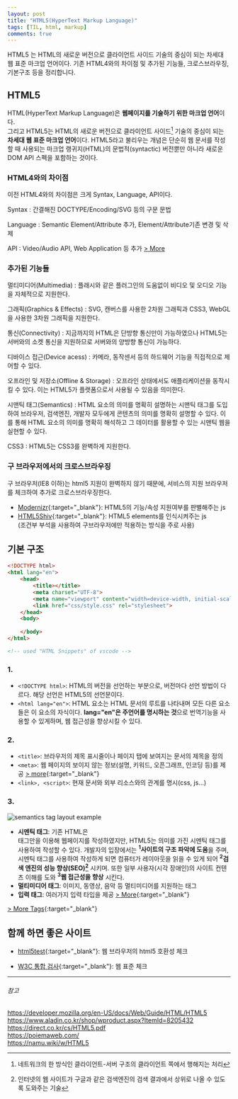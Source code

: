 ```yaml
---
layout: post
title: "HTML5(HyperText Markup Language)"
tags: [TIL, html, markup]
comments: true
---
```


HTML5 는 HTML의 새로운 버전으로 클라이언트 사이드 기술의 중심이 되는 차세대 웹 표준 마크업 언어이다.
기존 HTML4와의 차이점 및 추가된 기능들, 크로스브라우징, 기본구조 등을 정리합니다.

## HTML5
HTML(HyperText Markup Language)은 **웹페이지를 기술하기 위한 마크업 언어**이다.  
그리고 HTML5는 HTML의 새로운 버전으로 클라이언트 사이드[^1] 기술의 중심이 되는 **차세대 웹 표준 마크업 언어**이다.
HTML5라고 불리우는 개념은 단순히 웹 문서를 작성할 때 사용되는 마크업 랭귀지(HTML)의 문법적(syntactic) 버전뿐만 아니라 새로운 DOM API 스펙을 포함하는 것이다.

### HTML4와의 차이점
이전 HTML4와의 차이점은 크게 Syntax, Language, API이다.

Syntax 
: 간결해진 DOCTYPE/Encoding/SVG 등의 구문 문법

Language 
: Semantic Element/Attribute 추가, Element/Attribute기존 변경 및 삭제

API 
: Video/Audio API, Web Application 등 추가 [> More](http://bitly.kr/jnPIOP)


[^1]: 네트워크의 한 방식인 클라이언트-서버 구조의 클라이언트 쪽에서 행해지는 처리




### 추가된 기능들
멀티미디어(Multimedia)
: 플래시와 같은 플러그인의 도움없이 비디오 및 오디오 기능을 자체적으로 지원한다.

그래픽(Graphics & Effects)
: SVG, 캔버스를 사용한 2차원 그래픽과 CSS3, WebGL을 사용한 3차원 그래픽을 지원한다.

통신(Connectivity)
: 지금까지의 HTML은 단방향 통신만이 가능하였으나 HTML5는 서버와의 소켓 통신을 지원하므로 서버와의 양방향 통신이 가능하다.

디바이스 접근(Device acess)
: 카메라, 동작센서 등의 하드웨어 기능을 직접적으로 제어할 수 있다.

오프라인 및 저장소(Offline & Storage)
: 오프라인 상태에서도 애플리케이션을 동작시킬 수 있다. 이는 HTML5가 플랫폼으로서 사용될 수 있음을 의미한다.

시맨틱 태그(Semantics)
: HTML 요소의 의미를 명확히 설명하는 시맨틱 태그를 도입하여 브라우저, 검색엔진, 개발자 모두에게 콘텐츠의 의미를 명확히 설명할 수 있다. 이를 통해 HTML 요소의 의미를 명확히 해석하고 그 데이터를 활용할 수 있는 시맨틱 웹을 실현할 수 있다.

CSS3
: HTML5는 CSS3를 완벽하게 지원한다.



### 구 브라우저에서의 크로스브라우징
구 브라우저(IE8 이하)는 html5 지원이 완벽하지 않기 때문에, 서비스의 지원 브라우저를 체크하여 추가로 크로스브라우징한다.
- [Modernizr](http://www.modernizr.com){:target="_blank"}: HTML5의 기능/속성 지원여부를 판별해주는 js
- [HTML5Shiv](https://github.com/aFarkas/html5shiv){:target="_blank"}: HTML5 elements를 인식시켜주는 js  
(조건부 부석을 사용하여 구브라우저에만 적용하는 방식을 주로 사용)


## 기본 구조
```html
<!DOCTYPE html>
<html lang="en">
    <head>
        <title></title>
        <meta charset="UTF-8">
        <meta name="viewport" content="width=device-width, initial-scale=1">
        <link href="css/style.css" rel="stylesheet">
    </head>
    <body>
    
    </body>
</html>

<!-- used "HTML Snippets" of vscode -->
```

### 1. <html>
- `<!DOCTYPE html>`: HTML의 버전을 선언하는 부분으로, 버전마다 선언 방법이 다르다. 해당 선언은 HTML5의 선언문이다.
- `<html lang="en">`: HTML <html> 요소는 HTML 문서의 루트를 나타내며 모든 다른 요소들은 이 요소의 자식이다. **lang="en"은 주언어를 명시하는 것**으로 번역기능을 사용할 수 있게하며, 웹 접근성을 향상시킬 수 있다.

### 2. <head>
- `<title>`: 브라우저의 제목 표시줄이나 페이지 탭에 보여지는 문서의 제목을 정의
- `<meta>`: 웹 페이지의 보이지 않는 정보(설명, 키워드, 오픈그래프, 인코딩 등)를 제공 [> more](https://developer.mozilla.org/ko/docs/Web/HTML/Element/meta){:target="_blank"}
- `<link>, <script>`: 현재 문서와 외부 리소스와의 관계를 명시(css, js...)

### 3. <body> 
![semantics tag layout example](https://i.stack.imgur.com/N1NmR.gif)
- **시멘틱 태그**: 기존 HTML은 <div>태그만을 이용해 웹페이지를 작성하였지만,
HTML5는 의미를 가진 시멘틱 태그를 사용하여 작성할 수 있다.
개발자의 입장에서는 **<sup>1</sup>사이트의 구조 파악에 도움**을 주며,
시멘틱 태그를 사용하여 작성하게 되면 컴퓨터가 레이아웃을 읽을 수 있게 되어 **<sup>2</sup>검색 엔진의 성능 향상(SEO)[^2]** 시키며. 또한 일부 사용자(시각 장애인)의 사이트 컨텐츠 이해를 도와 **<sup>3</sup>웹 접근성을 향상** 시킨다.
- **멀티미디어 태그**: 이미지, 동영상, 음악 등 멀티미디어를 지원하는 태그
- **입력 태그**: 여러가지 입력 타입을 제공 [> More](https://www.w3schools.com/html/html_form_input_types.asp){:target="_blank"}

[^2]: 인터넷의 웹 사이트가 구글과 같은 검색엔진의 검색 결과에서 상위로 나올 수 있도록 도와주는 기술

[> More Tags](https://developer.mozilla.org/ko/docs/Web/HTML/Element){:target="_blank"}


## 함께 하면 좋은 사이트
- [html5test](http://html5test.com/index.html){:target="_blank"}: 웹 브라우저의 html5 호환성 체크

- [W3C 통합 검사](https://validator.w3.org/unicorn/?ucn_lang=ko){:target="_blank"}: 웹 표준 체크


***
###### 참고
https://developer.mozilla.org/en-US/docs/Web/Guide/HTML/HTML5  https://www.aladin.co.kr/shop/wproduct.aspx?ItemId=8205432  
https://direct.co.kr/cs/HTML5.pdf  
https://poiemaweb.com/  
https://namu.wiki/w/HTML5  